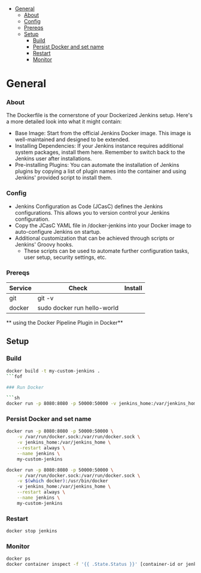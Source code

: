 

- [General](#general)
    - [About](#about)
    - [Config](#config)
    - [Prereqs](#prereqs)
  - [Setup](#setup)
    - [Build](#build)
    - [Persist Docker and set name](#persist-docker-and-set-name)
    - [Restart](#restart)
    - [Monitor](#monitor)

# General

### About

The Dockerfile is the cornerstone of your Dockerized Jenkins setup. Here's a more detailed look into what it might contain:

- Base Image: Start from the official Jenkins Docker image. This image is well-maintained and designed to be extended.
- Installing Dependencies: If your Jenkins instance requires additional system packages, install them here. Remember to switch back to the Jenkins user after installations.
- Pre-installing Plugins: You can automate the installation of Jenkins plugins by copying a list of plugin names into the container and using Jenkins' provided script to install them.

### Config

- Jenkins Configuration as Code (JCasC) defines the Jenkins configurations. This allows you to version control your Jenkins configuration.
- Copy the JCasC YAML file in /docker-jenkins into your Docker image to auto-configure Jenkins on startup.
- Additional customization that can be achieved through scripts or Jenkins' Groovy hooks.
    - These scripts can be used to automate further configuration tasks, user setup, security settings, etc.


### Prereqs

| Service | Check                       | Install |
| ------- | --------------------------- | ------- |
| git     | git -v                      |         |
| docker  | sudo docker run hello-world |         |

** using the Docker Pipeline Plugin in Docker**



## Setup

### Build

```sh
docker build -t my-custom-jenkins .
```fof

### Run Docker

```sh
docker run -p 8080:8080 -p 50000:50000 -v jenkins_home:/var/jenkins_home my-custom-jenkins
```

### Persist Docker and set name

```sh
docker run -p 8080:8080 -p 50000:50000 \
    -v /var/run/docker.sock:/var/run/docker.sock \
    -v jenkins_home:/var/jenkins_home \
    --restart always \
    --name jenkins \
    my-custom-jenkins
```

```sh
docker run -p 8080:8080 -p 50000:50000 \
    -v /var/run/docker.sock:/var/run/docker.sock \
    -v $(which docker):/usr/bin/docker 
    -v jenkins_home:/var/jenkins_home \
    --restart always \
    --name jenkins \
    my-custom-jenkins
```

### Restart

```sh
docker stop jenkins
```

### Monitor

```sh
docker ps
docker container inspect -f '{{ .State.Status }}' [container-id or jenkins]
```